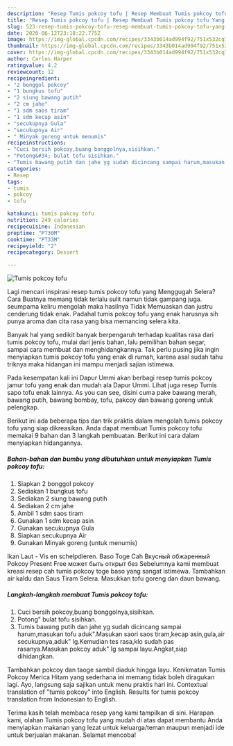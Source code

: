 ```yaml
---
description: "Resep Tumis pokcoy tofu | Resep Membuat Tumis pokcoy tofu Yang Sedap"
title: "Resep Tumis pokcoy tofu | Resep Membuat Tumis pokcoy tofu Yang Sedap"
slug: 523-resep-tumis-pokcoy-tofu-resep-membuat-tumis-pokcoy-tofu-yang-sedap
date: 2020-06-12T23:18:22.775Z
image: https://img-global.cpcdn.com/recipes/3343b014ad994f92/751x532cq70/tumis-pokcoy-tofu-foto-resep-utama.jpg
thumbnail: https://img-global.cpcdn.com/recipes/3343b014ad994f92/751x532cq70/tumis-pokcoy-tofu-foto-resep-utama.jpg
cover: https://img-global.cpcdn.com/recipes/3343b014ad994f92/751x532cq70/tumis-pokcoy-tofu-foto-resep-utama.jpg
author: Carlos Harper
ratingvalue: 4.2
reviewcount: 12
recipeingredient:
- "2 bonggol pokcoy"
- "1 bungkus tofu"
- "2 siung bawang putih"
- "2 cm jahe"
- "1 sdm saos tiram"
- "1 sdm kecap asin"
- "secukupnya Gula"
- "secukupnya Air"
- " Minyak goreng untuk menumis"
recipeinstructions:
- "Cuci bersih pokcoy,buang bonggolnya,sisihkan."
- "Potong&#34; bulat tofu sisihkan."
- "Tumis bawang putih dan jahe yg sudah dicincang sampai harum,masukan tofu aduk&#34;.Masukan saori saos tiram,kecap asin,gula,air secukupnya,aduk&#34; lg.Kemudian tes rasa,klo sudah pas rasanya.Masukan pokcoy aduk&#34; lg sampai layu.Angkat,siap dihidangkan."
categories:
- Resep
tags:
- tumis
- pokcoy
- tofu

katakunci: tumis pokcoy tofu 
nutrition: 249 calories
recipecuisine: Indonesian
preptime: "PT30M"
cooktime: "PT33M"
recipeyield: "2"
recipecategory: Dessert

---
```



![Tumis pokcoy tofu](https://img-global.cpcdn.com/recipes/3343b014ad994f92/751x532cq70/tumis-pokcoy-tofu-foto-resep-utama.jpg)

Lagi mencari inspirasi resep tumis pokcoy tofu yang Menggugah Selera? Cara Buatnya memang tidak terlalu sulit namun tidak gampang juga. seumpama keliru mengolah maka hasilnya Tidak Memuaskan dan justru cenderung tidak enak. Padahal tumis pokcoy tofu yang enak harusnya sih punya aroma dan cita rasa yang bisa memancing selera kita.

Banyak hal yang sedikit banyak berpengaruh terhadap kualitas rasa dari tumis pokcoy tofu, mulai dari jenis bahan, lalu pemilihan bahan segar, sampai cara membuat dan menghidangkannya. Tak perlu pusing jika ingin menyiapkan tumis pokcoy tofu yang enak di rumah, karena asal sudah tahu triknya maka hidangan ini mampu menjadi sajian istimewa.

Pada kesempatan kali ini Dapur Ummi akan berbagi resep tumis pokcoy jamur tofu yang enak dan mudah ala Dapur Ummi. Lihat juga resep Tumis sapo tofu enak lainnya. As you can see, disini cuma pake bawang merah, bawang putih, bawang bombay, tofu, pakcoy dan bawang goreng untuk pelengkap.


Berikut ini ada beberapa tips dan trik praktis dalam mengolah tumis pokcoy tofu yang siap dikreasikan. Anda dapat membuat Tumis pokcoy tofu memakai 9 bahan dan 3 langkah pembuatan. Berikut ini cara dalam menyiapkan hidangannya.

<!--inarticleads1-->

##### Bahan-bahan dan bumbu yang dibutuhkan untuk menyiapkan Tumis pokcoy tofu:

1. Siapkan 2 bonggol pokcoy
1. Sediakan 1 bungkus tofu
1. Sediakan 2 siung bawang putih
1. Sediakan 2 cm jahe
1. Ambil 1 sdm saos tiram
1. Gunakan 1 sdm kecap asin
1. Gunakan secukupnya Gula
1. Siapkan secukupnya Air
1. Gunakan  Minyak goreng (untuk menumis)


Ikan Laut - Vis en schelpdieren. Baso Toge Cah Вкусный обжаренный Pokcoy Present Free может быть открыт без Sebelumnya kami membuat kreasi resep cah tumis pokcoy toge baso yang sangat istimewa. Tambahkan air kaldu dan Saus Tiram Selera. Masukkan tofu goreng dan daun bawang. 

<!--inarticleads2-->

##### Langkah-langkah membuat Tumis pokcoy tofu:

1. Cuci bersih pokcoy,buang bonggolnya,sisihkan.
1. Potong&#34; bulat tofu sisihkan.
1. Tumis bawang putih dan jahe yg sudah dicincang sampai harum,masukan tofu aduk&#34;.Masukan saori saos tiram,kecap asin,gula,air secukupnya,aduk&#34; lg.Kemudian tes rasa,klo sudah pas rasanya.Masukan pokcoy aduk&#34; lg sampai layu.Angkat,siap dihidangkan.


Tambahkan pokcoy dan taoge sambil diaduk hingga layu. Kenikmatan Tumis Pokcoy Merica Hitam yang sederhana ini memang tidak boleh diragukan lagi. Ayo, langsung saja sajikan untuk menu praktis hari ini. Contextual translation of &#34;tumis pokcoy&#34; into English. Results for tumis pokcoy translation from Indonesian to English. 

Terima kasih telah membaca resep yang kami tampilkan di sini. Harapan kami, olahan Tumis pokcoy tofu yang mudah di atas dapat membantu Anda menyiapkan makanan yang lezat untuk keluarga/teman maupun menjadi ide untuk berjualan makanan. Selamat mencoba!
